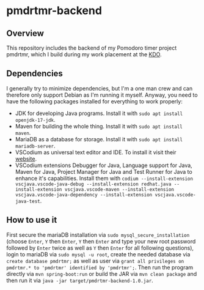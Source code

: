 # pmdrtmr-backend

## Overview

This repository includes the backend of my Pomodoro timer project pmdrtmr, which I build during my work placement at the [KDO](https://www.kdo.de/).

## Dependencies

I generally try to minimize dependencies, but I'm a one man crew and can therefore only support Debian as I'm running it myself. Anyway, you need to have the following packages installed for everything to work properly:

- JDK for developing Java programs. Install it with `sudo apt install openjdk-17-jdk`.
- Maven for building the whole thing. Install it with `sudo apt install maven`.
- MariaDB as a database for storage. Install it with `sudo apt install mariadb-server`.
- VSCodium as universal text editor and IDE. To install it visit their [website](https://vscodium.com/#install).
- VSCodium extensions Debugger for Java, Language support for Java, Maven for Java, Project Manager for Java and Test Runner for Java to enhance it's capabilities. Install them with `codium --install-extension vscjava.vscode-java-debug --install-extension redhat.java --install-extension vscjava.vscode-maven --install-extension vscjava.vscode-java-dependency --install-extension vscjava.vscode-java-test`.

## How to use it

First secure the mariaDB installation via `sudo mysql_secure_installation` (choose `Enter`, `Y` then `Enter`, `Y` then `Enter` and type your new root password followed by `Enter` twice as well as `Y` then `Enter` for all following questions), login to mariaDB via `sudo mysql -u root`, create the needed database via `create database pmdrtmr;` as well as user via `grant all privileges on pmdrtmr.* to 'pmdrtmr' identified by 'pmdrtmr';`. Then run the program directly via `mvn spring-boot:run` or build the JAR via `mvn clean package` and then run it via `java -jar target/pmdrtmr-backend-1.0.jar`.
